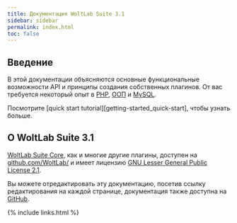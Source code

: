 ```yaml
---
title: Документация WoltLab Suite 3.1
sidebar: sidebar
permalink: index.html
toc: false
---
```


## Введение

В этой документации объясняются основные функциональные возможности API и принципы создания собственных плагинов. От вас требуется некоторый опыт в [PHP](https://en.wikipedia.org/wiki/PHP), [ООП](https://en.wikipedia.org/wiki/Object-oriented_programming) и [MySQL](https://en.wikipedia.org/wiki/MySQL).

Посмотрите [quick start tutorial][getting-started_quick-start], чтобы узнать больше.

## О WoltLab Suite 3.1

[WoltLab Suite Core](https://github.com/WoltLab/WCF), как и многие другие плагины, доступен на  [github.com/WoltLab/](https://github.com/WoltLab) и имеет лицензию [GNU Lesser General Public License 2.1](https://github.com/WoltLab/WCF/blob/master/LICENSE).

Вы можете отредактировать эту документацию, посетив ссылку редактирования на каждой странице, документация также доступна на [GitHub](https://github.com/WoltLab/woltlab.github.io).

{% include links.html %}
